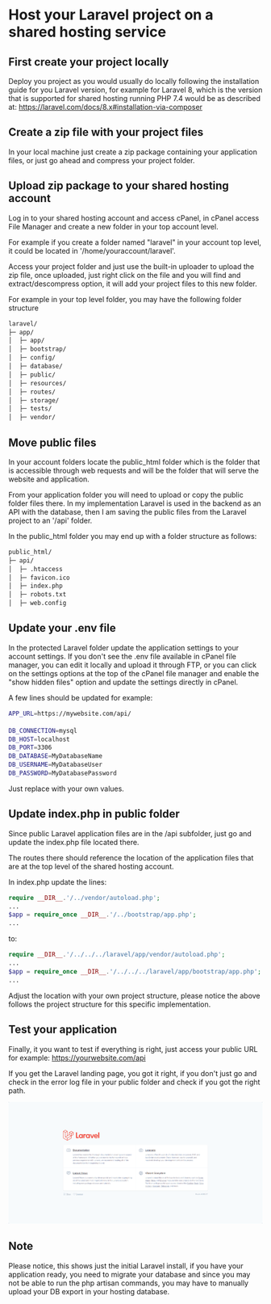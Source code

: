 # Host your Laravel project on a shared hosting service

## First create your project locally

Deploy you project as you would usually do locally following the installation guide for you Laravel version, for example for Laravel 8, which is the version that is supported for shared hosting running PHP 7.4 would be as described at: https://laravel.com/docs/8.x#installation-via-composer

## Create a zip file with your project files

In your local machine just create a zip package containing your application files, or just go ahead and compress your project folder.

## Upload zip package to your shared hosting account

Log in to your shared hosting account and access cPanel, in cPanel access File Manager and create a new folder in your top account level.

For example if you create a folder named "laravel" in your account top level, it could be located in '/home/youraccount/laravel'.

Access your project folder and just use the built-in uploader to upload the zip file, once uploaded, just right click on the file and you will find and extract/descompress option, it will add your project files to this new folder.

For example in your top level folder, you may have the following folder structure

```bash
laravel/
├─ app/
│  ├─ app/
│  ├─ bootstrap/
│  ├─ config/
│  ├─ database/
│  ├─ public/
│  ├─ resources/
│  ├─ routes/
│  ├─ storage/
│  ├─ tests/
│  ├─ vendor/
```

## Move public files

In your account folders locate the public_html folder which is the folder that is accessible through web requests and will be the folder that will serve the website and application.

From your application folder you will need to upload or copy the public folder files there. In my implementation Laravel is used in the backend as an API with the database, then I am saving the public files from the Laravel project to an '/api' folder.

In the public_html folder you may end up with a folder structure as follows:

```bash
public_html/
├─ api/
│  ├─ .htaccess
│  ├─ favicon.ico
│  ├─ index.php
│  ├─ robots.txt
│  ├─ web.config
```

## Update your .env file

In the protected Laravel folder update the application settings to your account settings. If you don't see the .env file available in cPanel file manager, you can edit it locally and upload it through FTP, or you can click on the settings options at the top of the cPanel file manager and enable the "show hidden files" option and update the settings directly in cPanel.

A few lines should be updated for example:
```bash
APP_URL=https://mywebsite.com/api/

DB_CONNECTION=mysql
DB_HOST=localhost
DB_PORT=3306
DB_DATABASE=MyDatabaseName
DB_USERNAME=MyDatabaseUser
DB_PASSWORD=MyDatabasePassword
```
Just replace with your own values.

## Update index.php in public folder

Since public Laravel application files are in the /api subfolder, just go and update the index.php file located there.

The routes there should reference the location of the application files that are at the top level of the shared hosting account.

In index.php update the lines:

```php
require __DIR__.'/../vendor/autoload.php';
...
$app = require_once __DIR__.'/../bootstrap/app.php';
...
```

to:
```php
require __DIR__.'/../../../laravel/app/vendor/autoload.php';
...
$app = require_once __DIR__.'/../../../laravel/app/bootstrap/app.php';
...
```

Adjust the location with your own project structure, please notice the above follows the project structure for this specific implementation.

## Test your application

Finally, it you want to test if everything is right, just access your public URL for example: https://yourwebsite.com/api 

If you get the Laravel landing page, you got it right, if you don't just go and check in the error log file in your public folder and check if you got the right path.

![Alt Laravel](laravel.png)

## Note

Please notice, this shows just the initial Laravel install, if you have your application ready, you need to migrate your database and since you may not be able to run the php artisan commands, you may have to manually upload your DB export in your hosting database.